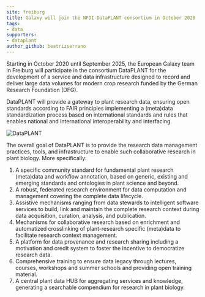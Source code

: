 ```yaml
---
site: freiburg
title: Galaxy will join the NFDI-DataPLANT consortium in October 2020
tags:
- data
supporters:
- dataplant
author_github: beatrizserrano
---
```


Starting in October 2020 until September 2025, the European Galaxy team in Freiburg will participate in the consortium DataPLANT for
the development of a service and data infrastructure designed to record and deliver large data volumes for modern crop research funded by the German Research Foundation (DFG).

DataPLANT will provide a gateway to plant research data, ensuring open standards according to FAIR principles implementing a
(meta)data standardization process based on international standards and rules that enables national and international interoperability and interfacing.

![DataPLANT](/assets/media/2020-08-22-dataPLANT.jpg)

The overall goal of DataPLANT is to provide the research data management practices, tools, and infrastructure to enable such
collaborative research in plant biology. More specifically:

1. A specific community standard for fundamental plant research (meta)data and workflow annotation, based on generic, existing and emerging standards and ontologies in plant science and beyond.
2. A robust, federated research environment for data computation and management covering the complete data lifecycle.
3. Assistive mechanisms ranging from data stewards to intelligent software services to build, link and maintain the complete research context during data acquisition, curation, analysis, and publication.
4. Mechanisms for collaborative research based on enrichment and automatized crosslinking of plant-research specific (meta)data to facilitate research context management.
5. A platform for data provenance and research sharing including a motivation and credit system to foster the incentive to democratize research data.
6. Comprehensive training to ensure data legacy through lectures, courses, workshops and summer schools and providing open training material.
7. A central plant data HUB for aggregating services and knowledge, generating a searchable compendium for research in plant biology.
